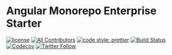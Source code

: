 # Angular Monorepo Enterprise Starter

[![license](https://img.shields.io/github/license/tomastrajan/angular-monorepo-enterprise-starter.svg)](https://github.com/tomastrajan/angular-monorepo-enterprise-starter/blob/master/LICENSE) [![All Contributors](https://img.shields.io/badge/all_contributors-32-orange.svg?style=flat-square)](#contributors) [![code style: prettier](https://img.shields.io/badge/code_style-prettier-ff69b4.svg)](https://github.com/prettier/prettier) [![Build Status](https://travis-ci.org/tomastrajan/angular-monorepo-enterprise-starter.svg?branch=master)](https://travis-ci.org/tomastrajan/angular-monorepo-enterprise-starter) 
[![Codecov](https://img.shields.io/codecov/c/github/tomastrajan/angular-monorepo-enterprise-starter.svg)](https://codecov.io/gh/tomastrajan/angular-monorepo-enterprise-starter)
 [![Twitter Follow](https://img.shields.io/twitter/follow/tomastrajan.svg?style=social&label=Follow)](https://twitter.com/tomastrajan)
